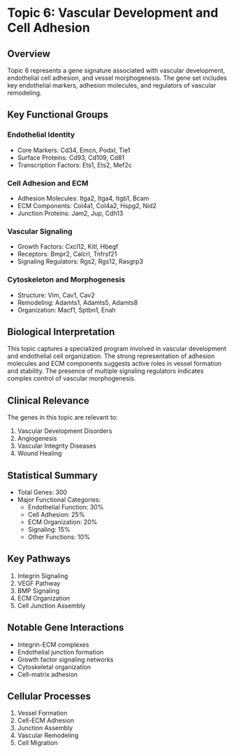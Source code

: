 # Topic 6: Vascular Development and Cell Adhesion

## Overview
Topic 6 represents a gene signature associated with vascular development, endothelial cell adhesion, and vessel morphogenesis. The gene set includes key endothelial markers, adhesion molecules, and regulators of vascular remodeling.

## Key Functional Groups

### Endothelial Identity
- Core Markers: Cd34, Emcn, Podxl, Tie1
- Surface Proteins: Cd93, Cd109, Cd81
- Transcription Factors: Ets1, Ets2, Mef2c

### Cell Adhesion and ECM
- Adhesion Molecules: Itga2, Itga4, Itgb1, Bcam
- ECM Components: Col4a1, Col4a2, Hspg2, Nid2
- Junction Proteins: Jam2, Jup, Cdh13

### Vascular Signaling
- Growth Factors: Cxcl12, Kitl, Hbegf
- Receptors: Bmpr2, Calcrl, Tnfrsf21
- Signaling Regulators: Rgs2, Rgs12, Rasgrp3

### Cytoskeleton and Morphogenesis
- Structure: Vim, Cav1, Cav2
- Remodeling: Adamts1, Adamts5, Adamts8
- Organization: Macf1, Sptbn1, Enah

## Biological Interpretation
This topic captures a specialized program involved in vascular development and endothelial cell organization. The strong representation of adhesion molecules and ECM components suggests active roles in vessel formation and stability. The presence of multiple signaling regulators indicates complex control of vascular morphogenesis.

## Clinical Relevance
The genes in this topic are relevant to:
1. Vascular Development Disorders
2. Angiogenesis
3. Vascular Integrity Diseases
4. Wound Healing

## Statistical Summary
- Total Genes: 300
- Major Functional Categories:
  * Endothelial Function: 30%
  * Cell Adhesion: 25%
  * ECM Organization: 20%
  * Signaling: 15%
  * Other Functions: 10%

## Key Pathways
1. Integrin Signaling
2. VEGF Pathway
3. BMP Signaling
4. ECM Organization
5. Cell Junction Assembly

## Notable Gene Interactions
- Integrin-ECM complexes
- Endothelial junction formation
- Growth factor signaling networks
- Cytoskeletal organization
- Cell-matrix adhesion

## Cellular Processes
1. Vessel Formation
2. Cell-ECM Adhesion
3. Junction Assembly
4. Vascular Remodeling
5. Cell Migration